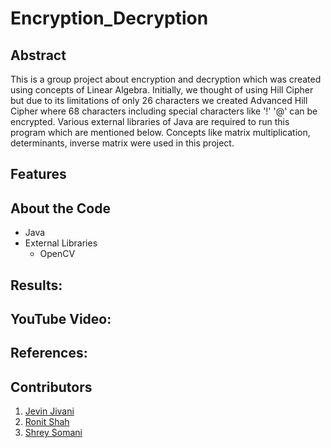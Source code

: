 # Encryption_Decryption

Abstract
---

This is a group project about encryption and decryption which was created using concepts of Linear Algebra. Initially, we thought of using Hill Cipher but due to its limitations of only 26 characters we created Advanced Hill Cipher where 68 characters including special characters like '!' '@' can be encrypted. Various external libraries of Java are required to run this program which are mentioned below. Concepts like matrix multiplication, determinants, inverse matrix were used in this project.

Features
--

About the Code
---

* Java  
* External Libraries  
  *  OpenCV

Results:
---

YouTube Video:
---

References:
---

Contributors
---

1. [Jevin Jivani](https://github.com/jevinjivani2507)
2. [Ronit Shah](https://github.com/ronit-shah)
3. [Shrey Somani](https://github.com/shreysomani-2703)
